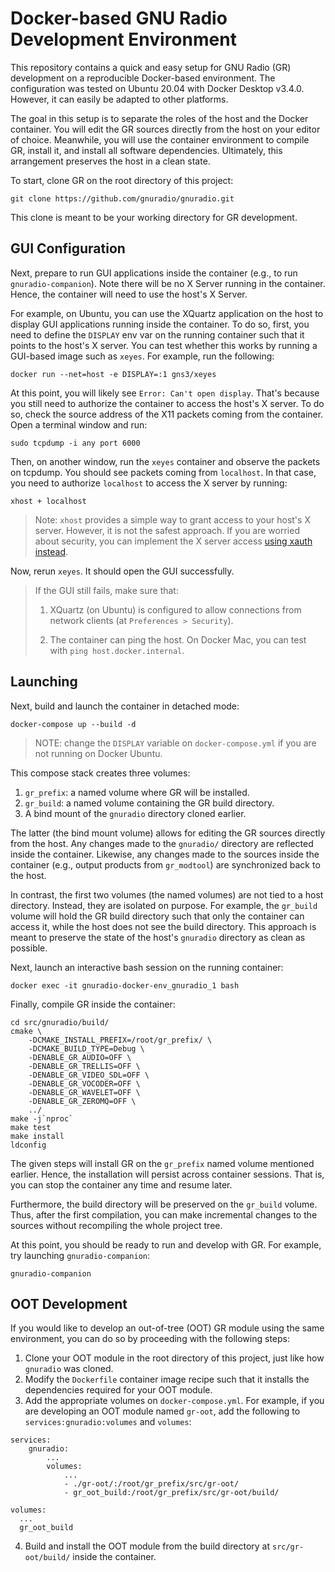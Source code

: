 # Docker-based GNU Radio Development Environment

This repository contains a quick and easy setup for GNU Radio (GR) development
on a reproducible Docker-based environment. The configuration was tested on
Ubuntu 20.04 with Docker Desktop v3.4.0. However, it can
easily be adapted to other platforms.

The goal in this setup is to separate the roles of the host and the Docker
container. You will edit the GR sources directly from the host on your editor of
choice. Meanwhile, you will use the container environment to compile GR, install
it, and install all software dependencies. Ultimately, this arrangement
preserves the host in a clean state.

To start, clone GR on the root directory of this project:

```
git clone https://github.com/gnuradio/gnuradio.git
```

This clone is meant to be your working directory for GR development.

## GUI Configuration

Next, prepare to run GUI applications inside the container (e.g., to run
`gnuradio-companion`). Note there will be no X Server running in the
container. Hence, the container will need to use the host's X Server.

For example, on Ubuntu, you can use the XQuartz application on the host to
display GUI applications running inside the container. To do so, first, you need
to define the `DISPLAY` env var on the running container such that it points to
the host's X server. You can test whether this works by running a GUI-based
image such as `xeyes`. For example, run the following:

```
docker run --net=host -e DISPLAY=:1 gns3/xeyes
```

At this point, you will likely see `Error: Can't open display`. That's because
you still need to authorize the container to access the host's X server. To do
so, check the source address of the X11 packets coming from the container. Open
a terminal window and run:

```
sudo tcpdump -i any port 6000
```

Then, on another window, run the `xeyes` container and observe the packets on
tcpdump. You should see packets coming from `localhost`. In that case, you need
to authorize `localhost` to access the X server by running:

```
xhost + localhost
```

> Note: `xhost` provides a simple way to grant access to your host's X
> server. However, it is not the safest approach. If you are worried about
> security, you can implement the X server access [using xauth
> instead](http://wiki.ros.org/docker/Tutorials/GUI).

Now, rerun `xeyes`. It should open the GUI successfully.

> If the GUI still fails, make sure that:
>
> 1. XQuartz (on Ubuntu) is configured to allow connections from network clients
>    (at `Preferences > Security`).
>
> 2. The container can ping the host. On Docker Mac, you can test with `ping
>    host.docker.internal`.

## Launching

Next, build and launch the container in detached mode:

```
docker-compose up --build -d
```

> NOTE: change the `DISPLAY` variable on `docker-compose.yml` if you are not
> running on Docker Ubuntu.

This compose stack creates three volumes:

1. `gr_prefix`: a named volume where GR will be installed.
2. `gr_build`: a named volume containing the GR build directory.
3. A bind mount of the `gnuradio` directory cloned earlier.

The latter (the bind mount volume) allows for editing the GR sources directly
from the host. Any changes made to the `gnuradio/` directory are reflected
inside the container. Likewise, any changes made to the sources inside the
container (e.g., output products from `gr_modtool`) are synchronized back to
the host.

In contrast, the first two volumes (the named volumes) are not tied to a host
directory. Instead, they are isolated on purpose. For example, the `gr_build`
volume will hold the GR build directory such that only the container can access
it, while the host does not see the build directory. This approach is meant to
preserve the state of the host's `gnuradio` directory as clean as possible.

Next, launch an interactive bash session on the running container:

```
docker exec -it gnuradio-docker-env_gnuradio_1 bash
```

Finally, compile GR inside the container:

```
cd src/gnuradio/build/
cmake \
	-DCMAKE_INSTALL_PREFIX=/root/gr_prefix/ \
	-DCMAKE_BUILD_TYPE=Debug \
	-DENABLE_GR_AUDIO=OFF \
	-DENABLE_GR_TRELLIS=OFF \
	-DENABLE_GR_VIDEO_SDL=OFF \
	-DENABLE_GR_VOCODER=OFF \
	-DENABLE_GR_WAVELET=OFF \
	-DENABLE_GR_ZEROMQ=OFF \
	../
make -j`nproc`
make test
make install
ldconfig
```

The given steps will install GR on the `gr_prefix` named volume mentioned
earlier. Hence, the installation will persist across container sessions. That
is, you can stop the container any time and resume later.

Furthermore, the build directory will be preserved on the `gr_build`
volume. Thus, after the first compilation, you can make incremental changes to
the sources without recompiling the whole project tree.

At this point, you should be ready to run and develop with GR. For example, try
launching `gnuradio-companion`:

```
gnuradio-companion
```

## OOT Development

If you would like to develop an out-of-tree (OOT) GR module using the same
environment, you can do so by proceeding with the following steps:

1. Clone your OOT module in the root directory of this project, just like how
   `gnuradio` was cloned.
2. Modify the `Dockerfile` container image recipe such that it installs the
   dependencies required for your OOT module.
3. Add the appropriate volumes on `docker-compose.yml`. For example, if you are
   developing an OOT module named `gr-oot`, add the following to
   `services:gnuradio:volumes` and `volumes`:

```
services:
    gnuradio:
        ...
        volumes:
            ...
            - ./gr-oot/:/root/gr_prefix/src/gr-oot/
            - gr_oot_build:/root/gr_prefix/src/gr-oot/build/

volumes:
  ...
  gr_oot_build
```

4. Build and install the OOT module from the build directory at
   `src/gr-oot/build/` inside the container.
